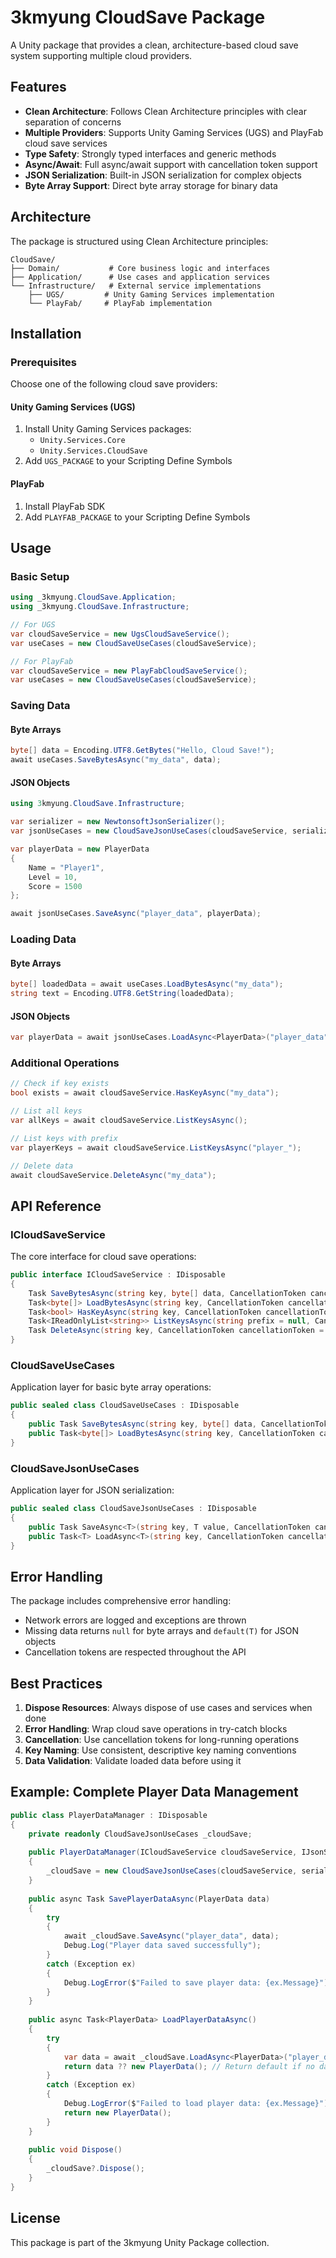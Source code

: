 # 3kmyung CloudSave Package

A Unity package that provides a clean, architecture-based cloud save system supporting multiple cloud providers.

## Features

- **Clean Architecture**: Follows Clean Architecture principles with clear separation of concerns
- **Multiple Providers**: Supports Unity Gaming Services (UGS) and PlayFab cloud save services
- **Type Safety**: Strongly typed interfaces and generic methods
- **Async/Await**: Full async/await support with cancellation token support
- **JSON Serialization**: Built-in JSON serialization for complex objects
- **Byte Array Support**: Direct byte array storage for binary data

## Architecture

The package is structured using Clean Architecture principles:

```
CloudSave/
├── Domain/           # Core business logic and interfaces
├── Application/      # Use cases and application services
└── Infrastructure/   # External service implementations
    ├── UGS/         # Unity Gaming Services implementation
    └── PlayFab/     # PlayFab implementation
```

## Installation

### Prerequisites

Choose one of the following cloud save providers:

#### Unity Gaming Services (UGS)
1. Install Unity Gaming Services packages:
   - `Unity.Services.Core`
   - `Unity.Services.CloudSave`
2. Add `UGS_PACKAGE` to your Scripting Define Symbols

#### PlayFab
1. Install PlayFab SDK
2. Add `PLAYFAB_PACKAGE` to your Scripting Define Symbols

## Usage

### Basic Setup

```csharp
using _3kmyung.CloudSave.Application;
using _3kmyung.CloudSave.Infrastructure;

// For UGS
var cloudSaveService = new UgsCloudSaveService();
var useCases = new CloudSaveUseCases(cloudSaveService);

// For PlayFab
var cloudSaveService = new PlayFabCloudSaveService();
var useCases = new CloudSaveUseCases(cloudSaveService);
```

### Saving Data

#### Byte Arrays
```csharp
byte[] data = Encoding.UTF8.GetBytes("Hello, Cloud Save!");
await useCases.SaveBytesAsync("my_data", data);
```

#### JSON Objects
```csharp
using 3kmyung.CloudSave.Infrastructure;

var serializer = new NewtonsoftJsonSerializer();
var jsonUseCases = new CloudSaveJsonUseCases(cloudSaveService, serializer);

var playerData = new PlayerData
{
    Name = "Player1",
    Level = 10,
    Score = 1500
};

await jsonUseCases.SaveAsync("player_data", playerData);
```

### Loading Data

#### Byte Arrays
```csharp
byte[] loadedData = await useCases.LoadBytesAsync("my_data");
string text = Encoding.UTF8.GetString(loadedData);
```

#### JSON Objects
```csharp
var playerData = await jsonUseCases.LoadAsync<PlayerData>("player_data");
```

### Additional Operations

```csharp
// Check if key exists
bool exists = await cloudSaveService.HasKeyAsync("my_data");

// List all keys
var allKeys = await cloudSaveService.ListKeysAsync();

// List keys with prefix
var playerKeys = await cloudSaveService.ListKeysAsync("player_");

// Delete data
await cloudSaveService.DeleteAsync("my_data");
```

## API Reference

### ICloudSaveService

The core interface for cloud save operations:

```csharp
public interface ICloudSaveService : IDisposable
{
    Task SaveBytesAsync(string key, byte[] data, CancellationToken cancellationToken = default);
    Task<byte[]> LoadBytesAsync(string key, CancellationToken cancellationToken = default);
    Task<bool> HasKeyAsync(string key, CancellationToken cancellationToken = default);
    Task<IReadOnlyList<string>> ListKeysAsync(string prefix = null, CancellationToken cancellationToken = default);
    Task DeleteAsync(string key, CancellationToken cancellationToken = default);
}
```

### CloudSaveUseCases

Application layer for basic byte array operations:

```csharp
public sealed class CloudSaveUseCases : IDisposable
{
    public Task SaveBytesAsync(string key, byte[] data, CancellationToken cancellationToken = default);
    public Task<byte[]> LoadBytesAsync(string key, CancellationToken cancellationToken = default);
}
```

### CloudSaveJsonUseCases

Application layer for JSON serialization:

```csharp
public sealed class CloudSaveJsonUseCases : IDisposable
{
    public Task SaveAsync<T>(string key, T value, CancellationToken cancellationToken = default);
    public Task<T> LoadAsync<T>(string key, CancellationToken cancellationToken = default);
}
```

## Error Handling

The package includes comprehensive error handling:

- Network errors are logged and exceptions are thrown
- Missing data returns `null` for byte arrays and `default(T)` for JSON objects
- Cancellation tokens are respected throughout the API

## Best Practices

1. **Dispose Resources**: Always dispose of use cases and services when done
2. **Error Handling**: Wrap cloud save operations in try-catch blocks
3. **Cancellation**: Use cancellation tokens for long-running operations
4. **Key Naming**: Use consistent, descriptive key naming conventions
5. **Data Validation**: Validate loaded data before using it

## Example: Complete Player Data Management

```csharp
public class PlayerDataManager : IDisposable
{
    private readonly CloudSaveJsonUseCases _cloudSave;
    
    public PlayerDataManager(ICloudSaveService cloudSaveService, IJsonSerializer serializer)
    {
        _cloudSave = new CloudSaveJsonUseCases(cloudSaveService, serializer);
    }
    
    public async Task SavePlayerDataAsync(PlayerData data)
    {
        try
        {
            await _cloudSave.SaveAsync("player_data", data);
            Debug.Log("Player data saved successfully");
        }
        catch (Exception ex)
        {
            Debug.LogError($"Failed to save player data: {ex.Message}");
        }
    }
    
    public async Task<PlayerData> LoadPlayerDataAsync()
    {
        try
        {
            var data = await _cloudSave.LoadAsync<PlayerData>("player_data");
            return data ?? new PlayerData(); // Return default if no data exists
        }
        catch (Exception ex)
        {
            Debug.LogError($"Failed to load player data: {ex.Message}");
            return new PlayerData();
        }
    }
    
    public void Dispose()
    {
        _cloudSave?.Dispose();
    }
}
```

## License

This package is part of the 3kmyung Unity Package collection.
